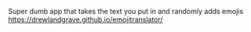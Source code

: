 Super dumb app that takes the text you put in and randomly adds emojis
https://drewlandgrave.github.io/emojitranslator/
